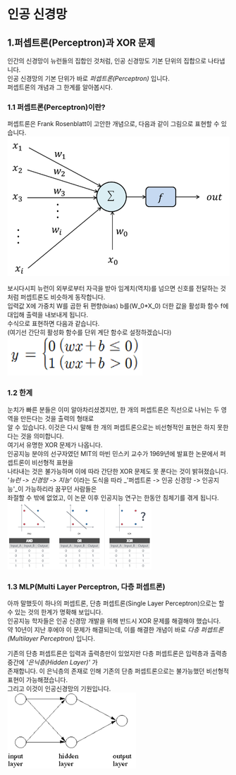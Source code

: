 # 인공 신경망
## 1.퍼셉트론(Perceptron)과 XOR 문제
인간의 신경망이 뉴런들의 집합인 것처럼, 인공 신경망도 기본 단위의 집합으로 나타냅니다.  
인공 신경망의 기본 단위가 바로 _퍼셉트론(Perceptron)_ 입니다.  
퍼셉트론의 개념과 그 한계를 알아봅시다.
 
### 1.1 퍼셉트론(Perceptron)이란?
퍼셉트론은 Frank Rosenblatt이 고안한 개념으로, 다음과 같이 그림으로 표현할 수 있습니다.  
![Perceptron](Img/perceptron.png)  

보시다시피 뉴런이 외부로부터 자극을 받아 임계치(역치)를 넘으면 신호를 전달하는 것처럼 퍼셉트론도 비슷하게 동작합니다.  
입력값 X에 가중치 W를 곱한 뒤 편향(bias) b를(W_0*X_0) 더한 값을 활성화 함수 f에 대입해 출력을 내보내게 됩니다.  
수식으로 표현하면 다음과 같습니다.  
(여기선 간단히 활성화 함수를 단위 계단 함수로 설정하겠습니다)    
![output](Img/p_op.png)   

### 1.2 한계
눈치가 빠른 분들은 이미 알아차리셨겠지만, 한 개의 퍼셉트론은 직선으로 나뉘는 두 영역을 만든다는 것을 출력의 형태로   
알 수 있습니다. 이것은 다시 말해 한 개의 퍼셉트론으로는 비선형적인 표현은 하지 못한다는 것을 의미합니다.  
여기서 유명한 XOR 문제가 나옵니다.  
인공지능 분야의 선구자였던 MIT의 마빈 민스키 교수가 1969년에 발표한 <Perceptrons> 논문에서 퍼셉트론이 비선형적 표현을  
나타내는 것은 불가능하며 이에 따라 간단한 XOR 문제도 못 푼다는 것이 밝혀졌습니다.  
_'뉴런 -> 신경망 -> 지능'_ 이라는 도식을 따라 _'퍼셉트론 -> 인공 신경망 -> 인공지능'_이 가능하리라 꿈꾸던 사람들은  
 좌절할 수 밖에 없었고, 이 논문 이후 인공지능 연구는 한동안 침체기를 겪게 됩니다.    
![XOR](Img/XOR_prob.png)   

### 1.3 MLP(Multi Layer Perceptron, 다층 퍼셉트론)
아까 말했듯이 하나의 퍼셉트론, 단층 퍼셉트론(Single Layer Perceptron)으로는 할 수 있는 것의 한계가 명확해 보입니다.  
인공지능 학자들은 인공 신경망 개발을 위해 반드시 XOR 문제를 해결해야 했습니다.   
약 10년이 지난 후에야 이 문제가 해결되는데, 이를 해결한 개념이 바로 _다층 퍼셉트론(Multilayer Perceptron)_ 입니다.  

기존의 단층 퍼셉트론은 입력과 출력층만이 있었지만 다층 퍼셉트론은 입력층과 출력층 중간에 _'은닉층(Hidden Layer)'_ 가  
존재합니다. 이 은닉층의 존재로 인해 기존의 단층 퍼셉트론으로는 불가능했던 비선형적 표현이 가능해졌습니다.   
그리고 이것이 인공신경망의 기원입니다.  
![MLP](Img/MLP.png)   

  

  
 

